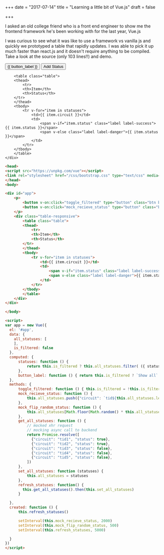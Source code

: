 +++
date = "2017-07-14"
title = "Learning a little bit of Vue.js"
draft = false

+++

I asked an old college friend who is a front end engineer to show me the frontend framework he's been working with for the last year, Vue.js

I was curious to see what it was like to use a framework vs vanilla js and quickly we prototyped a table that rapidly updates. I was able to pick it up much faster than react.js and it doesn't require anything to be compiled. Take a look at the source (only 103 lines!!) and demo.


<head>
<script src="https://unpkg.com/vue"></script>
<link rel="stylesheet" href="/css/bootstrap.css" type="text/css" media="screen, projection" />
</head>
<body>

<div id="app">
    <p>
        <button v-on:click="toggle_filtered" type="button" class="btn btn-primary">{{ button_label }}</button>
        <button v-on:click="mock_recieve_status" type="button" class="btn btn-primary">Add Status</button>
    </p>
    <div class="table-responsive">

        <table class="table">
        <thead>
            <tr>
            <th>Item</th>
            <th>Status</th>
        </tr>
        </thead>
        <tbody>
            <tr v-for="item in statuses">
                <td>{{ item.circuit }}</td>
                <td>
                    <span v-if="item.status" class="label label-success">{{ item.status }}</span>
                    <span v-else class="label label-danger">{{ item.status }}</span>
                </td>
            </tr>
        </tbody>
        </table>
    </div>
</div>

</body>

<script>
var app = new Vue({
  el: '#app',
  data: {
    all_statuses: [
    ],
    is_filtered: false
  },
  computed: {
      statuses: function () {
          return this.is_filtered ? this.all_statuses.filter( ({ status }) => !status): this.all_statuses
      },
      button_label: function () { return this.is_filtered ? `Show all` : `Show critical`}
  },
  methods: {
      toggle_filtered: function () { this.is_filtered = !this.is_filtered},
      mock_recieve_status: function () {
          this.all_statuses.push({"circuit": `tid${this.all_statuses.length + 1}`, "status": false})
      },
      mock_flip_random_status: function () {
          this.all_statuses[Math.floor(Math.random() * this.all_statuses.length)].status = !this.all_statuses[Math.floor(Math.random() * this.all_statuses.length)].status
      },
      get_all_statuses: function () {
          // mocked xhr request
          // mocking async call to backend
          return Promise.resolve([
            {"circuit": "tid1", "status": true},
            {"circuit": "tid2", "status": true},
            {"circuit": "tid3", "status": false},
            {"circuit": "tid4", "status": false},
            {"circuit": "tid5", "status": false},
          ])
      },
      set_all_statuses: function (statuses) {
          this.all_statuses = statuses
      },
      refresh_statuses: function() {
        this.get_all_statuses().then(this.set_all_statuses)
      }

  },
  created: function () {
      this.refresh_statuses()

      setInterval(this.mock_recieve_status, 2000)
      setInterval(this.mock_flip_random_status, 500)
      setInterval(this.refresh_statuses, 5000)

  }
})
</script>



```html
<head>
<script src="https://unpkg.com/vue"></script>
<link rel="stylesheet" href="/css/bootstrap.css" type="text/css" media="screen, projection" />
</head>
<body>

<div id="app">
    <p>
        <button v-on:click="toggle_filtered" type="button" class="btn btn-primary">{{ button_label }}</button>
        <button v-on:click="mock_recieve_status" type="button" class="btn btn-primary">Add Status</button>
    </p>
    <div class="table-responsive">
        <table class="table">
        <thead>
            <tr>
            <th>Item</th>
            <th>Status</th>
        </tr>
        </thead>
        <tbody>
            <tr v-for="item in statuses">
                <td>{{ item.circuit }}</td>
                <td>
                    <span v-if="item.status" class="label label-success">{{ item.status }}</span>
                    <span v-else class="label label-danger">{{ item.status }}</span>
                </td>
            </tr>
        </tbody>
        </table>
    </div>
</div>

</body>

<script>
var app = new Vue({
  el: '#app',
  data: {
    all_statuses: [
    ],
    is_filtered: false
  },
  computed: {
      statuses: function () {
          return this.is_filtered ? this.all_statuses.filter( ({ status }) => !status): this.all_statuses
      },
      button_label: function () { return this.is_filtered ? `Show all` : `Show critical`}
  },
  methods: {
      toggle_filtered: function () { this.is_filtered = !this.is_filtered},
      mock_recieve_status: function () {
          this.all_statuses.push({"circuit": `tid${this.all_statuses.length + 1}`, "status": false})
      },
      mock_flip_random_status: function () {
          this.all_statuses[Math.floor(Math.random() * this.all_statuses.length)].status = !this.all_statuses[Math.floor(Math.random() * this.all_statuses.length)].status
      },
      get_all_statuses: function () {
          // mocked xhr request
          // mocking async call to backend
          return Promise.resolve([
            {"circuit": "tid1", "status": true},
            {"circuit": "tid2", "status": true},
            {"circuit": "tid3", "status": false},
            {"circuit": "tid4", "status": false},
            {"circuit": "tid5", "status": false},
          ])
      },
      set_all_statuses: function (statuses) {
          this.all_statuses = statuses
      },
      refresh_statuses: function() {
        this.get_all_statuses().then(this.set_all_statuses)
      }

  },
  created: function () {
      this.refresh_statuses()

      setInterval(this.mock_recieve_status, 2000)
      setInterval(this.mock_flip_random_status, 500)
      setInterval(this.refresh_statuses, 5000)

  }
})
</script>
```

